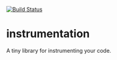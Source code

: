 [![Build Status](https://travis-ci.org/nahratzah/instrumentation.svg?branch=master)](https://travis-ci.org/nahratzah/instrumentation)

# instrumentation

A tiny library for instrumenting your code.
